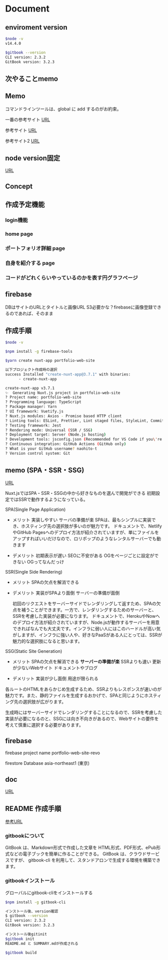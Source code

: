 # Document

## enviroment version

```bash
$node -v
v14.4.0

$gitbook --version
CLI version: 2.3.2
GitBook version: 3.2.3
```

## 次やることmemo

## Memo

コマンドラインツールは、global に add するのがお約束。

一番の参考サイト
[URL](https://qiita.com/ikkei12/items/0f0c2d95bdd3b54d6bac)

参考サイト
[URL](https://zenn.dev/koduki/articles/430ba33bb8b8f6)

参考サイト2
[URL](https://zenn.dev/ririli47/articles/f8d12ad890ca4d9c615b)

## node version固定

[URL](https://qiita.com/suin/items/994458418c737cc9c3e8)

## Concept

## 作成予定機能

### login機能

### home page

### ポートフォリオ詳細 page

### 自身を紹介する page

### コードがどれくらいやっているのかを表す円グラフページ

## firebase

DBはサイトのURLとタイトルと画像URL
S3必要かな？firebaseに画像登録できるのであれば、そのまま

## 作成手順

```bash
$node -v

$npm install -g firebase-tools

$yarn create nuxt-app portfolio-web-site

以下プロジェクト作成時の選択
success Installed "create-nuxt-app@3.7.1" with binaries:
      - create-nuxt-app

create-nuxt-app v3.7.1
✨  Generating Nuxt.js project in portfolio-web-site
? Project name: portfolio-web-site
? Programming language: TypeScript
? Package manager: Yarn
? UI framework: Vuetify.js
? Nuxt.js modules: Axios - Promise based HTTP client
? Linting tools: ESLint, Prettier, Lint staged files, StyleLint, Commitlint
? Testing framework: Jest
? Rendering mode: Universal (SSR / SSG)
? Deployment target: Server (Node.js hosting)
? Development tools: jsconfig.json (Recommended for VS Code if you\'re not using typescript)
? Continuous integration: GitHub Actions (GitHub only)
? What is your GitHub username? naohito-t
? Version control system: Git
```

## memo (SPA・SSR・SSG)

[URL](https://qiita.com/nishinoshake/items/f42e2f03663b00b5886d)

Nuxt.jsではSPA・SSR・SSGの中から好きなものを選んで開発ができる
初期設定ではSSRで動作するようになっている。

SPA(Single Page Application)

- メリット
  実装しやすい
  サーバの準備が楽
  SPAは、最もシンプルに実装でき、ホスティング先の選択肢が多いのが魅力です。
  ドキュメントで、NetlifyやGitHub Pagesへのデプロイ方法が紹介されていますが、単にファイルをアップすればいいだけなので、ロリポップのようなレンタルサーバーでも動きます

- デメリット
  初期表示が遅い
  SEOに不安がある
  OGをページごとに設定ができない OGってなんだっけ

SSR(Single Side Rendering)

- メリット
  SPAの欠点を解消できる

- デメリット
  実装がSPAより面倒
  サーバーの準備が面倒

  初回のリクエストをサーバーサイドでレンダリングして返すため、SPAの欠点を補うことができます。一方で、レンダリングするためのサーバーと、SSRを考慮した実装が必要になります。
  ドキュメントで、HerokuやNowへのデプロイ方法が紹介されていますが、Node.jsが動作するサーバーを用意できればなんでも大丈夫です。インフラに弱い人にはこのハードルが高い気がしますが、インフラに強い人や、好きなPaaSがある人にとっては、SSRが魅力的な選択肢になると思います。

SSG(Static Site Generation)

- メリット
  SPAの欠点を解消できる
  **サーバーの準備が楽**
  SSRよりも速い
  更新が少ないWebサイト
  ドキュメントやブログ

- デメリット
  実装が少し面倒
  用途が限られる

各ルートのHTMLをあらかじめ生成するため、SSRよりもレスポンスが速いのが魅力です。また、静的ファイルを生成するおかげで、SPAと同じようにホスティング先の選択肢が広がります。

生成時にはサーバーサイドでレンダリングすることになるので、SSRを考慮した実装が必要になるのと、SSGには向き不向きがあるので、Webサイトの要件を考えて慎重に選択する必要があります。

## firebase

firebase project name
portfolio-web-site-revo

firestore Database
asia-northeast1 (東京)



## doc

[URL](https://qiita.com/minato-naka/items/3b0bcf0788a2150f3171)

## README 作成手順

[参考URL](https://zenn.dev/mebiusbox/articles/703e934c78fa20)

### gitbookについて

GitBook は、Markdown形式で作成した文章を HTML形式、PDF形式、ePub形式などの電子ブックを簡単に作ることができる。
GitBook は、クラウドサービスですが、
gitbook-cli を利用して、スタンドアロンで生成する環境を構築できます。

### gitbookインストール

グローバルにgitbook-cliをインストールする
```bash
$npm install -g gitbook-cli

インストール後、version確認
$ gitbook --version
CLI version: 2.3.2
GitBook version: 3.2.3

インストール後gitinit
$gitbook init
README.md と SUMMARY.mdが作成される

$gitbook build


```

